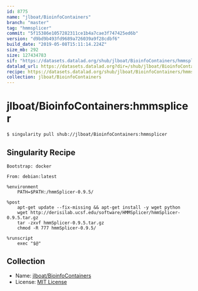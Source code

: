 ```yaml
---
id: 8775
name: "jlboat/BioinfoContainers"
branch: "master"
tag: "hmmsplicer"
commit: "5f15386e1057282311ce1b4a7cae3f747425ed6b"
version: "d9bd9b493fd9689a726039a9f28cdbf6"
build_date: "2019-05-08T15:11:14.224Z"
size_mb: 292
size: 127434783
sif: "https://datasets.datalad.org/shub/jlboat/BioinfoContainers/hmmsplicer/2019-05-08-5f15386e-d9bd9b49/d9bd9b493fd9689a726039a9f28cdbf6.simg"
datalad_url: https://datasets.datalad.org?dir=/shub/jlboat/BioinfoContainers/hmmsplicer/2019-05-08-5f15386e-d9bd9b49/
recipe: https://datasets.datalad.org/shub/jlboat/BioinfoContainers/hmmsplicer/2019-05-08-5f15386e-d9bd9b49/Singularity
collection: jlboat/BioinfoContainers
---
```


# jlboat/BioinfoContainers:hmmsplicer

```bash
$ singularity pull shub://jlboat/BioinfoContainers:hmmsplicer
```

## Singularity Recipe

```singularity
Bootstrap: docker

From: debian:latest

%environment
    PATH=$PATH:/hmmSplicer-0.9.5/

%post
    apt-get update --fix-missing && apt-get install -y wget python
    wget http://derisilab.ucsf.edu/software/HMMSplicer/hmmSplicer-0.9.5.tar.gz
    tar -zxvf hmmSplicer-0.9.5.tar.gz
    chmod -R 777 hmmSplicer-0.9.5/

%runscript
    exec "$@"
```

## Collection

 - Name: [jlboat/BioinfoContainers](https://github.com/jlboat/BioinfoContainers)
 - License: [MIT License](https://api.github.com/licenses/mit)

